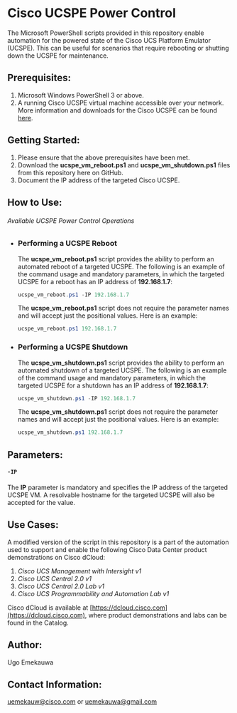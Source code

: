 # Cisco UCSPE Power Control

The Microsoft PowerShell scripts provided in this repository enable automation for the powered state of the Cisco UCS Platform Emulator (UCSPE). This can be useful for scenarios that require rebooting or shutting down the UCSPE for maintenance.

## Prerequisites:
1. Microsoft Windows PowerShell 3 or above.
2. A running Cisco UCSPE virtual machine accessible over your network. More information and downloads for the Cisco UCSPE can be found [here](https://community.cisco.com/t5/unified-computing-system/ucs-platform-emulator-downloads/ta-p/3648177).


## Getting Started:
1. Please ensure that the above prerequisites have been met.
2. Download the **ucspe_vm_reboot.ps1** and **ucspe_vm_shutdown.ps1** files from this repository here on GitHub.
3. Document the IP address of the targeted Cisco UCSPE.


## How to Use:
###### Available UCSPE Power Control Operations

- ### Performing a UCSPE Reboot
  The **ucspe_vm_reboot.ps1** script provides the ability to perform an automated reboot of a targeted UCSPE. The following is an example of the command usage and mandatory parameters, in which the targeted UCSPE for a reboot has an IP address of **192.168.1.7**:
  ```powershell
  ucspe_vm_reboot.ps1 -IP 192.168.1.7
  ```

  The **ucspe_vm_reboot.ps1** script does not require the parameter names and will accept just the positional values. Here is an example:
  ```powershell
  ucspe_vm_reboot.ps1 192.168.1.7
  ```

- ### Performing a UCSPE Shutdown
  The **ucspe_vm_shutdown.ps1** script provides the ability to perform an automated shutdown of a targeted UCSPE. The following is an example of the command usage and mandatory parameters, in which the targeted UCSPE for a shutdown has an IP address of **192.168.1.7**:
  ```powershell
  ucspe_vm_shutdown.ps1 -IP 192.168.1.7
  ```

  The **ucspe_vm_shutdown.ps1** script does not require the parameter names and will accept just the positional values. Here is an example:
  ```powershell
  ucspe_vm_shutdown.ps1 192.168.1.7
  ```


## Parameters:
#### `-IP`
The **IP** parameter is mandatory and specifies the IP address of the targeted UCSPE VM. A resolvable hostname for the targeted UCSPE will also be accepted for the value.


## Use Cases:
A modified version of the script in this repository is a part of the automation used to support and enable the following Cisco Data Center product demonstrations on Cisco dCloud:

1. _Cisco UCS Management with Intersight v1_
2. _Cisco UCS Central 2.0 v1_
3. _Cisco UCS Central 2.0 Lab v1_
4. _Cisco UCS Programmability and Automation Lab v1_

Cisco dCloud is available at [https://dcloud.cisco.com](https://dcloud.cisco.com), where product demonstrations and labs can be found in the Catalog.


## Author:
Ugo Emekauwa


## Contact Information:
uemekauw@cisco.com or uemekauwa@gmail.com
